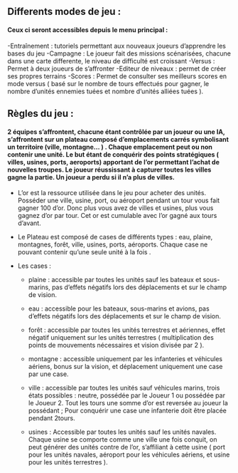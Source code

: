 

## Differents modes de jeu :
#### Ceux ci seront accessibles depuis le menu principal :

 -Entraînement : tutoriels permettant aux nouveaux joueurs d’apprendre les bases du jeu
 -Campagne : Le joueur fait des missions scénarisées, chacune dans une carte differente, le niveau de difficulté est croissant
 -Versus : Permet à deux joueurs de s’affronter
 -Editeur de niveaux : permet de créer ses propres terrains
 -Scores : Permet de consulter ses meilleurs scores en mode versus ( basé sur le nombre de tours effectués pour gagner, le nombre d’unités ennemies tuées et nombre d’unités alliées tuées ).




## Règles du jeu :

#### 2 équipes s’affrontent, chacune étant contrôlée par un joueur ou une IA, s’affrontent sur un plateau composé d’emplacements carrés symbolisant un territoire (ville, montagne… ) . Chaque emplacement peut ou non contenir une unité. Le but étant de conquérir des points stratégiques ( villes, usines, ports, aeroports) apportant de l’or permettant l’achat de nouvelles troupes. Le joueur réussissant à capturer toutes les villes gagne la partie. Un joueur a perdu si il n’a plus de villes.

- L’or est la ressource utilisée dans le jeu pour acheter des unités. Posséder une ville, usine, port, ou aéroport pendant un tour vous fait gagner 100 d’or. Donc plus vous avez de villes et usines, plus vous gagnez d’or par tour. Cet or est cumulable avec l’or gagné aux tours d’avant.
- Le Plateau est composé de cases de différents types : eau, plaine, montagnes, forêt, ville, usines, ports, aéroports. Chaque case ne pouvant contenir qu’une seule unité à la fois .

- Les cases :
  - plaine : accessible par toutes les unités sauf les bateaux et sous-marins, pas d’effets négatifs lors des déplacements et sur le champ de vision.

  - eau : accessible pour les bateaux, sous-marins et avions, pas d’effets négatifs lors des déplacements et sur le champ de vision.

  - forêt : accessible par toutes les unités terrestres et aériennes, effet négatif 	uniquement sur les unités terrestres ( multiplication des points de mouvements nécessaires et vision divisée par 2 ).

  - montagne : accessible uniquement par les infanteries et véhicules aériens, bonus 	sur la vision, et déplacement uniquement une case par une case.						

  - ville : accessible par toutes les unités sauf véhicules marins, trois états possibles : 	neutre, possédée par le Joueur 1 ou possédée par le Joueur 2. Tout les tours une somme d’or est reversée au joueur la possédant ; Pour conquérir une case une 	infanterie doit être placée pendant 2tours.
  - usines : Accessible par toutes les unités sauf les unités navales. Chaque usine se  comporte comme une ville une fois conquit, on peut générer des unités contre de l’or, s’affiliant à cette usine ( port pour les unités navales, aéroport pour les 	véhicules aériens, et usine pour les unités terrestres ).
